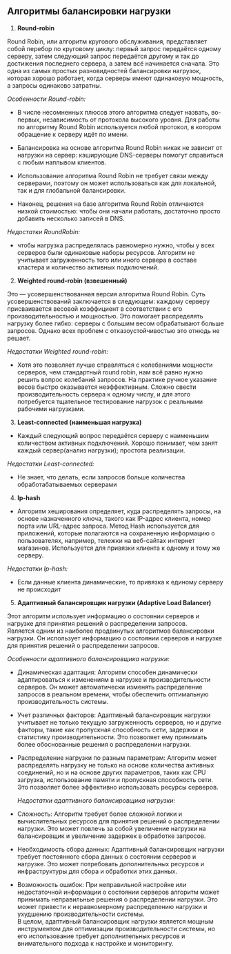 ##  Алгоритмы балансировки нагрузки
1. **Round-robin**   

 Round Robin, или алгоритм кругового обслуживания, представляет собой перебор по круговому циклу: первый запрос передаётся одному серверу, затем следующий запрос передаётся другому и так до достижения последнего сервера, а затем всё начинается сначала.  Это одна из самых простых разновидностей балансировки нагрузок, которая хорошо работает, когда серверы имеют одинаковую мощность, а запросы одинаково затратны.

*Особенности Round-robin:*
- В числе несомненных плюсов этого алгоритма следует назвать, во-первых, независимость от протокола высокого уровня. Для работы по алгоритму Round Robin используется любой протокол, в котором обращение к серверу идёт по имени.
- Балансировка на основе алгоритма Round Robin никак не зависит от нагрузки на сервер: кэширующие DNS-серверы помогут справиться с любым наплывом клиентов.

- Использование алгоритма Round Robin не требует связи между серверами, поэтому он может использоваться как для локальной, так и для глобальной балансировки.
- Наконец, решения на базе алгоритма Round Robin отличаются низкой стоимостью: чтобы они начали работать, достаточно просто добавить несколько записей в DNS.  

 *Недостатки RoundRobin:* 
 - чтобы нагрузка распределялась равномерно нужно, чтобы у всех серверов были одинаковые наборы ресурсов. Алгоритм не учитывает загруженность того или иного сервера в составе кластера и количество активных подключений.  

2. **Weighted round-robin (взвешенный)**  

 Это — усовершенствованная версия алгоритма Round Robin. Суть усовершенствований заключается в следующем: каждому серверу присваивается весовой коэффициент в соответствии с его производительностью и мощностью. Это помогает распределять нагрузку более гибко: серверы с большим весом обрабатывают больше запросов. Однако всех проблем с отказоустойчивостью это отнюдь не решает.    

 *Недостатки Weighted round-robin:*  
 - Хотя это позволяет лучше справляться с колебаниями мощности серверов, чем стандартный round robin, нам всё равно нужно решить вопрос колебаний запросов. На практике ручное указание весов быстро оказывается неэффективным. Сложно свести производительность сервера к одному числу, и для этого потребуется тщательное тестирование нагрузок с реальными рабочими нагрузками.   
 
3. **Least-connected (наименьшая нагрузка)**   
- Каждый следующий вопрос передаётся серверу с наименьшим количеством активных подключений. Хорошо понимает, чем занят каждый сервер(анализ нагрузки); простота реализации.   

 *Недостатки Least-connected:*  

- Не знает, что делать, если запросов больше количества обработабатываемых серверами  

4. **Ip-hash**  
 - Алгоритм хеширования определяет, куда распределять запросы, на основе назначенного ключа, такого как IP-адрес клиента, номер порта или URL-адрес запроса. Метод Hash используется для приложений, которые полагаются на сохраненную информацию о пользователях, например, тележки на веб-сайтах интернет магазинов. Используется для привязки клиента к одному и тому же серверу.   
 
 *Недостатки Ip-hash:*  
  - Если данные клиента динамические, то привязка к единому серверу не происходит  
  
5. **Адаптивный балансировщик нагрузки (Adaptive Load Balancer)**  

Этот алгоритм использует информацию о состоянии серверов и нагрузке для принятия решений о распределении запросов.  
Является одним из наиболее продвинутых алгоритмов балансировки нагрузки. Он использует информацию о состоянии серверов и нагрузке для принятия решений о распределении запросов.  

   *Особенности адаптивного балансировщика нагрузки:*  
- Динамическая адаптация: Алгоритм способен динамически адаптироваться к изменениям в нагрузке и производительности серверов. Он может автоматически изменять распределение запросов в реальном времени, чтобы обеспечить оптимальную производительность системы.  
- Учет различных факторов: Адаптивный балансировщик нагрузки учитывает не только текущую загруженность серверов, но и другие факторы, такие как пропускная способность сети, задержки и статистику производительности. Это позволяет ему принимать более обоснованные решения о распределении нагрузки.  
- Распределение нагрузки по разным параметрам: Алгоритм может распределять нагрузку не только на основе количества активных соединений, но и на основе других параметров, таких как CPU загрузка, использование памяти и пропускная способность сети. Это позволяет более эффективно использовать ресурсы серверов.  

   *Недостатки адаптивного балансировщика нагрузки:*
- Сложность: Алгоритм требует более сложной логики и вычислительных ресурсов для принятия решений о распределении нагрузки. Это может повлечь за собой увеличение нагрузки на балансировщик и увеличение задержек в обработке запросов.  
- Необходимость сбора данных: Адаптивный балансировщик нагрузки требует постоянного сбора данных о состоянии серверов и нагрузке. Это может потребовать дополнительных ресурсов и инфраструктуры для сбора и обработки этих данных.  
- Возможность ошибок: При неправильной настройке или недостаточной информации о состоянии серверов алгоритм может принимать неправильные решения о распределении нагрузки. Это может привести к неравномерному распределению нагрузки и ухудшению производительности системы.  
В целом, адаптивный балансировщик нагрузки является мощным инструментом для оптимизации производительности системы, но его использование требует дополнительных ресурсов и внимательного подхода к настройке и мониторингу.
